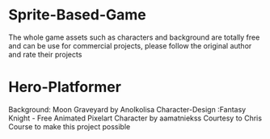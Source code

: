 # Sprite-Based-Game
The whole game assets such as characters and background are totally free and can be use for commercial projects, please follow the original author and rate their projects

# Hero-Platformer
Background: Moon Graveyard by Anolkolisa
Character-Design :Fantasy Knight - Free Animated Pixelart Character by aamatniekss
Courtesy to Chris Course to make this project possible
